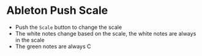 # Ableton Push Scale

- Push the `Scale` button to change the scale
- The white notes change based on the scale, the white notes are always in the scale
- The green notes are always C
